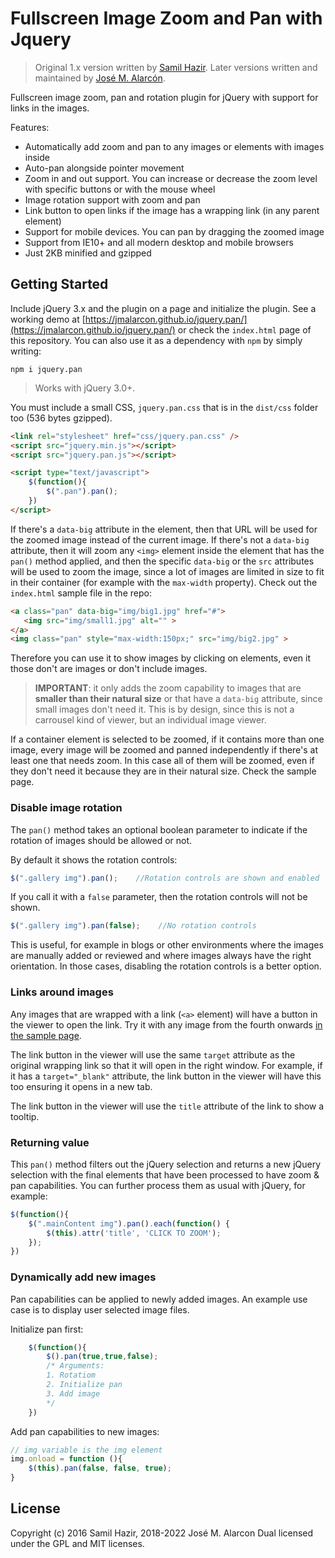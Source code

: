 # Fullscreen Image Zoom and Pan with Jquery

>Original 1.x version written by [Samil Hazir](https://github.com/saplumbaga). Later versions written and maintained by [José M. Alarcón](https://github.com/jmalarcon).

Fullscreen image zoom, pan and rotation plugin for jQuery with support for links in the images.

Features:

- Automatically add zoom and pan to any images or elements with images inside
- Auto-pan alongside pointer movement
- Zoom in and out support. You can increase or decrease the zoom level with specific buttons or with the mouse wheel
- Image rotation support with zoom and pan
- Link button to open links if the image has a wrapping link (in any parent element)
- Support for mobile devices. You can pan by dragging the zoomed image
- Support from IE10+ and all modern desktop and mobile browsers
- Just 2KB minified and gzipped

## Getting Started

Include jQuery 3.x and the plugin on a page and initialize the plugin. See a working demo at [https://jmalarcon.github.io/jquery.pan/](https://jmalarcon.github.io/jquery.pan/) or check the `index.html` page of this repository. You can also use it as a dependency with `npm` by simply writing:

```
npm i jquery.pan
```

>Works with jQuery 3.0+.

You must include a small CSS, `jquery.pan.css` that is in the `dist/css` folder too (536 bytes gzipped).

```html
<link rel="stylesheet" href="css/jquery.pan.css" />
<script src="jquery.min.js"></script>
<script src="jquery.pan.js"></script>

<script type="text/javascript">
    $(function(){
        $(".pan").pan();
    })
</script>
```

If there's a `data-big` attribute in the element, then that URL will be used for the zoomed image instead of the current image. If there's not a `data-big` attribute, then it will zoom any `<img>` element inside the element that has the `pan()` method applied, and then the specific `data-big` or the `src` attributes will be used to zoom the image, since a lot of images are limited in size to fit in their container (for example with the `max-width` property). Check out the `index.html` sample file in the repo:

```html
<a class="pan" data-big="img/big1.jpg" href="#">
   <img src="img/small1.jpg" alt="" >
</a>
<img class="pan" style="max-width:150px;" src="img/big2.jpg" >
```

Therefore you can use it to show images by clicking on elements, even it those don't are images or don't include images.

>**IMPORTANT**: it only adds the zoom capability to images that are **smaller than their natural size** or that have a `data-big` attribute, since small images don't need it. This is by design, since this is not a carrousel kind of viewer, but an individual image viewer.

If a container element is selected to be zoomed, if it contains more than one image, every image will be zoomed and panned independently if there's at least one that needs zoom. In this case all of them will be zoomed, even if they don't need it because they are in their natural size. Check the sample page.

### Disable image rotation

The `pan()` method takes an optional boolean parameter to indicate if the rotation of images should be allowed or not.

By default it shows the rotation controls:

```js
$(".gallery img").pan();    //Rotation controls are shown and enabled
```

If you call it with a `false` parameter, then the rotation controls will not be shown.

```js
$(".gallery img").pan(false);    //No rotation controls
```

This is useful, for example in blogs or other environments where the images are manually added or reviewed and where images always have the right orientation. In those cases, disabling the rotation controls is a better option.

### Links around images

Any images that are wrapped with a link (`<a>` element) will have a button in the viewer to open the link. Try it with any image from the fourth onwards [in the sample page](https://jmalarcon.github.io/jquery.pan/).

The link button in the viewer will use the same `target` attribute as the original wrapping link so that it will open in the right window. For example, if it has a `target="_blank"` attribute, the link button in the viewer will have this too ensuring it opens in a new tab.

The link button in the viewer will use the `title` attribute of the link to show a tooltip.

### Returning value

This `pan()` method filters out the jQuery selection and returns a new jQuery selection with the final elements that have been processed to have zoom & pan capabilities. You can further process them as usual with jQuery, for example:

```javascript
$(function(){
    $(".mainContent img").pan().each(function() {
        $(this).attr('title', 'CLICK TO ZOOM');
    });
})
```
### Dynamically add new images

Pan capabilities can be applied to newly added images. An example use case is to display user selected image files. 

Initialize pan first:

```javascript
    $(function(){
        $().pan(true,true,false);
        /* Arguments:
        1. Rotatiom
        2. Initialize pan
        3. Add image
        */
    })
```
Add pan capabilities to new images:

```javascript
// img variable is the img element
img.onload = function (){
    $(this).pan(false, false, true);
}
```

## License

Copyright (c) 2016 Samil Hazir, 2018-2022 José M. Alarcon
Dual licensed under the GPL and MIT licenses.
